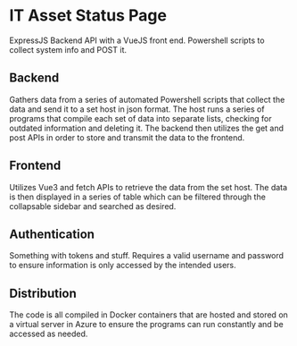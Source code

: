 # IT Asset Status Page
ExpressJS Backend API with a VueJS front end. Powershell scripts to collect system info and POST it.

## Backend
Gathers data from a series of automated Powershell scripts that collect the data and send it to a set host in json format. The host runs a series of programs that compile each set of data into separate lists, checking for outdated information and deleting it. The backend then utilizes the get and post APIs in order to store and transmit the data to the frontend.	

## Frontend
Utilizes Vue3 and fetch APIs to retrieve the data from the set host. The data is then displayed in a series of table which can be filtered through the collapsable sidebar and searched as desired.

## Authentication
Something with tokens and stuff. Requires a valid username and password to ensure information is only accessed by the intended users.	

## Distribution
The code is all compiled in Docker containers that are hosted and stored on a virtual server in Azure to ensure the programs can run constantly and be accessed as needed.
